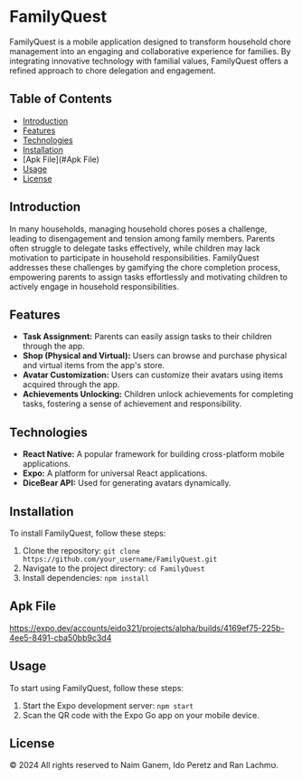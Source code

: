 # FamilyQuest

FamilyQuest is a mobile application designed to transform household chore management into an engaging and collaborative experience for families. By integrating innovative technology with familial values, FamilyQuest offers a refined approach to chore delegation and engagement.

## Table of Contents
- [Introduction](#introduction)
- [Features](#features)
- [Technologies](#technologies)
- [Installation](#installation)
- [Apk File](#Apk File)
- [Usage](#usage)
- [License](#license)

## Introduction

In many households, managing household chores poses a challenge, leading to disengagement and tension among family members. Parents often struggle to delegate tasks effectively, while children may lack motivation to participate in household responsibilities. FamilyQuest addresses these challenges by gamifying the chore completion process, empowering parents to assign tasks effortlessly and motivating children to actively engage in household responsibilities. 

## Features

- **Task Assignment:** Parents can easily assign tasks to their children through the app.
- **Shop (Physical and Virtual):** Users can browse and purchase physical and virtual items from the app's store.
- **Avatar Customization:** Users can customize their avatars using items acquired through the app.
- **Achievements Unlocking:** Children unlock achievements for completing tasks, fostering a sense of achievement and responsibility.

## Technologies

- **React Native:** A popular framework for building cross-platform mobile applications.
- **Expo:** A platform for universal React applications.
- **DiceBear API:** Used for generating avatars dynamically.

## Installation

To install FamilyQuest, follow these steps:

1. Clone the repository: `git clone https://github.com/your_username/FamilyQuest.git`
2. Navigate to the project directory: `cd FamilyQuest`
3. Install dependencies: `npm install`

## Apk File
https://expo.dev/accounts/eido321/projects/alpha/builds/4169ef75-225b-4ee5-8491-cba50bb9c3d4 

## Usage

To start using FamilyQuest, follow these steps:

1. Start the Expo development server: `npm start`
2. Scan the QR code with the Expo Go app on your mobile device.

## License

© 2024 All rights reserved to Naim Ganem, Ido Peretz and Ran Lachmט.
